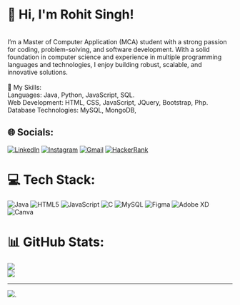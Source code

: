 # 👋 Hi, I'm Rohit Singh!
<br>I’m a Master of Computer Application (MCA) student with a strong passion for coding, problem-solving, and software development. With a solid foundation in computer science and experience in multiple programming languages and technologies, I enjoy building robust, scalable, and innovative solutions.<br><br>🚀 My Skills:<br>Languages: Java, Python, JavaScript, SQL.<br>Web Development: HTML, CSS, JavaScript, JQuery, Bootstrap, Php.<br>Database Technologies: MySQL, MongoDB,


## 🌐 Socials:
[![LinkedIn](https://img.shields.io/badge/LinkedIn-%230077B5.svg?logo=linkedin&logoColor=white)](https://www.linkedin.com/in/rohit-singh-3aa2a232b/) 
[![Instagram](https://img.shields.io/badge/Instagram-%23E4405F.svg?logo=Instagram&logoColor=white)](https://instagram.com/rohit_singh8188) 
[![Gmail](https://img.shields.io/badge/Gmail-D14836?logo=gmail&logoColor=white)](mailto:rohitsinghme1@gmailcom)
[![HackerRank](https://img.shields.io/badge/HackerRank-2EC866?logo=hackerrank&logoColor=white)](https://www.hackerrank.com/profile/rohitsinghme1)



# 💻 Tech Stack:
![Java](https://img.shields.io/badge/java-%23ED8B00.svg?style=for-the-badge&logo=openjdk&logoColor=white) ![HTML5](https://img.shields.io/badge/html5-%23E34F26.svg?style=for-the-badge&logo=html5&logoColor=white) ![JavaScript](https://img.shields.io/badge/javascript-%23323330.svg?style=for-the-badge&logo=javascript&logoColor=%23F7DF1E) ![C](https://img.shields.io/badge/c-%2300599C.svg?style=for-the-badge&logo=c&logoColor=white) ![MySQL](https://img.shields.io/badge/mysql-4479A1.svg?style=for-the-badge&logo=mysql&logoColor=white) ![Figma](https://img.shields.io/badge/figma-%23F24E1E.svg?style=for-the-badge&logo=figma&logoColor=white) ![Adobe XD](https://img.shields.io/badge/Adobe%20XD-470137?style=for-the-badge&logo=Adobe%20XD&logoColor=#FF61F6) ![Canva](https://img.shields.io/badge/Canva-%2300C4CC.svg?style=for-the-badge&logo=Canva&logoColor=white)
# 📊 GitHub Stats:

![](https://github-readme-streak-stats.herokuapp.com/?user=rohitsinghme1&theme=neon&hide_border=false)<br/>
![](https://github-readme-stats.vercel.app/api/top-langs/?username=rohitsinghme1&theme=codeSTACKr&hide_border=false&include_all_commits=false&count_private=false&layout=compact)

---
[![](https://visitcount.itsvg.in/api?id=rohitsinghme1&icon=0&color=0)](https://visitcount.itsvg.in).



<!-- Proudly created with GPRM ( https://gprm.itsvg.in ) -->
